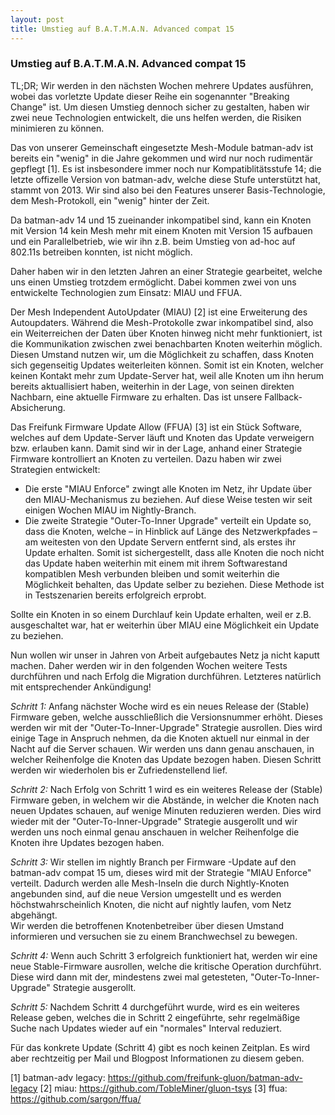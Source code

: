 ```yaml
---
layout: post
title: Umstieg auf B.A.T.M.A.N. Advanced compat 15
---
```

### Umstieg auf B.A.T.M.A.N. Advanced compat 15

TL;DR; Wir werden in den nächsten Wochen mehrere Updates ausführen, wobei das vorletzte Update dieser Reihe ein sogenannter "Breaking Change" ist. Um diesen Umstieg dennoch sicher zu gestalten, haben wir zwei neue Technologien entwickelt, die uns helfen werden, die Risiken minimieren zu können.

Das von unserer Gemeinschaft eingesetzte Mesh-Module batman-adv ist bereits ein "wenig" in die Jahre gekommen und wird nur noch rudimentär gepflegt [1]. 
Es ist insbesondere immer noch nur Kompatiblitätsstufe 14; die letzte offizelle Version von batman-adv, welche diese Stufe unterstützt hat, stammt von 2013. 
Wir sind also bei den Features unserer Basis-Technologie, dem Mesh-Protokoll, ein "wenig" hinter der Zeit.

Da batman-adv 14 und 15 zueinander inkompatibel sind, kann ein Knoten mit Version 14 kein Mesh mehr mit einem Knoten mit Version 15 aufbauen 
und ein Parallelbetrieb, wie wir ihn z.B. beim Umstieg von ad-hoc auf 802.11s betreiben konnten, ist nicht möglich.

Daher haben wir in den letzten Jahren an einer Strategie gearbeitet, welche uns einen Umstieg trotzdem ermöglicht.
Dabei kommen zwei von uns entwickelte Technologien zum Einsatz: MIAU und FFUA.

Der Mesh Independent AutoUpdater (MIAU) [2] ist eine Erweiterung des Autoupdaters.
Während die Mesh-Protokolle zwar inkompatibel sind, also ein Weiterreichen der Daten über Knoten hinweg nicht mehr funktioniert, ist die Kommunikation zwischen zwei benachbarten Knoten weiterhin möglich.
Diesen Umstand nutzen wir, um die Möglichkeit zu schaffen, dass Knoten sich gegenseitig Updates weiterleiten können.
Somit ist ein Knoten, welcher keinen Kontakt mehr zum Update-Server hat, weil alle Knoten um ihn herum bereits aktuallisiert haben, weiterhin in der Lage, von seinen direkten Nachbarn, eine aktuelle Firmware zu erhalten. 
Das ist unsere Fallback-Absicherung.

Das Freifunk Firmware Update Allow (FFUA) [3] ist ein Stück Software, welches auf dem Update-Server läuft und Knoten das Update verweigern bzw. erlauben kann. Damit sind wir in der Lage, anhand einer Strategie Firmware kontrolliert an Knoten zu verteilen. Dazu haben wir zwei Strategien entwickelt:

- Die erste "MIAU Enforce" zwingt alle Knoten im Netz, ihr Update über den MIAU-Mechanismus zu beziehen.  Auf diese Weise testen wir seit einigen Wochen MIAU im Nightly-Branch.
- Die zweite Strategie "Outer-To-Inner Upgrade" verteilt ein Update so, dass die Knoten, welche – in Hinblick auf Länge des Netzwerkpfades – am weitesten von den Update Servern entfernt sind, als erstes ihr Update erhalten. Somit ist sichergestellt, dass alle Knoten die noch nicht das Update haben weiterhin mit einem mit ihrem Softwarestand kompatiblen Mesh verbunden bleiben und somit weiterhin die Möglichkeit behalten, das Update selber zu beziehen. Diese Methode ist in Testszenarien bereits erfolgreich erprobt.

Sollte ein Knoten in so einem Durchlauf kein Update erhalten, weil er z.B. ausgeschaltet war, hat er weiterhin über MIAU eine Möglichkeit ein Update zu beziehen.

Nun wollen wir unser in Jahren von Arbeit aufgebautes Netz ja nicht kaputt machen. Daher werden wir in den folgenden Wochen weitere Tests durchführen und nach Erfolg die Migration durchführen. Letzteres natürlich mit entsprechender Ankündigung!

*Schritt 1:* Anfang nächster Woche wird es ein neues Release der (Stable) Firmware geben, welche ausschließlich die Versionsnummer erhöht. 
Dieses werden wir mit der "Outer-To-Inner-Upgrade" Strategie ausrollen. Dies wird einige Tage in Anspruch nehmen, da die Knoten aktuell nur einmal in der Nacht auf die Server schauen. Wir werden uns dann genau anschauen, in welcher Reihenfolge die Knoten das Update bezogen haben. Diesen Schritt werden wir wiederholen bis er Zufriedenstellend lief.

*Schritt 2:* Nach Erfolg von Schritt 1 wird es ein weiteres Release der (Stable) Firmware geben, in welchem wir die Abstände, in welcher die Knoten nach neuen Updates schauen, auf wenige Minuten reduzieren werden. Dies wird wieder mit der "Outer-To-Inner-Upgrade" Strategie ausgerollt und wir werden uns noch einmal genau anschauen in welcher Reihenfolge die Knoten
ihre Updates bezogen haben.

*Schritt 3:* Wir stellen im nightly Branch per Firmware -Update auf den batman-adv compat 15 um, dieses wird mit der Strategie "MIAU Enforce" verteilt.
Dadurch werden alle Mesh-Inseln die durch Nightly-Knoten angebunden sind, auf die neue Version umgestellt und es werden höchstwahrscheinlich Knoten, die nicht auf nightly laufen, vom Netz abgehängt.  
Wir werden die betroffenen Knotenbetreiber über diesen Umstand informieren und versuchen sie zu einem Branchwechsel zu bewegen.

*Schritt 4:* Wenn auch Schritt 3 erfolgreich funktioniert hat, werden wir eine neue Stable-Firmware ausrollen, welche die kritische Operation durchführt. Diese wird dann mit der, mindestens zwei mal getesteten, "Outer-To-Inner-Upgrade" Strategie ausgerollt.

*Schritt 5:* Nachdem Schritt 4 durchgeführt wurde, wird es ein weiteres Release geben, welches die in Schritt 2 eingeführte, sehr regelmäßige Suche nach Updates wieder auf ein "normales" Interval reduziert.

Für das konkrete Update (Schritt 4) gibt es noch keinen Zeitplan. Es wird aber rechtzeitig per Mail und Blogpost Informationen zu diesem geben.

[1] batman-adv legacy: https://github.com/freifunk-gluon/batman-adv-legacy
[2] miau: https://github.com/TobleMiner/gluon-tsys
[3] ffua: https://github.com/sargon/ffua/
